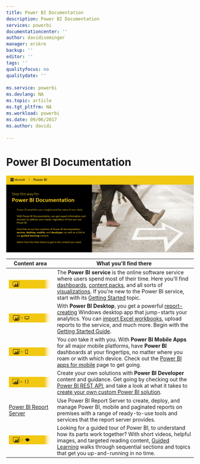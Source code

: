 ```yaml
---
title: Power BI Documentation
description: Power BI Documentation
services: powerbi
documentationcenter: ''
author: davidiseminger
manager: erikre
backup: ''
editor: ''
tags: ''
qualityfocus: no
qualitydate: ''

ms.service: powerbi
ms.devlang: NA
ms.topic: article
ms.tgt_pltfrm: NA
ms.workload: powerbi
ms.date: 09/06/2017
ms.author: davidi

---
```

# Power BI Documentation
![](media/powerbi-landing-page/pbi-landing_01.jpg)

| **Content area** | **What you'll find there** |
| --- | --- |
| [![](media/powerbi-landing-page/pbi-landing_02.jpg)](powerbi-service-get-started.md) |The **Power BI service** is the online software service where users spend most of their time. Here you'll find [dashboards](powerbi-service-dashboards.md), [content packs](powerbi-content-packs-services.md), and all sorts of [visualizations](powerbi-service-visualizations-for-reports.md). If you're new to the Power BI service, start with its [Getting Started](powerbi-service-get-started.md) topic. |
| [![](media/powerbi-landing-page/pbi-landing_03.jpg)](powerbi-desktop-getting-started.md) |With **Power BI Desktop**, you get a powerful [report-creating](powerbi-desktop-report-view.md) Windows desktop app that jump-starts your analytics. You can [import Excel workbooks](powerbi-desktop-import-excel-workbooks.md), upload reports to the service, and much more. Begin with the [Getting Started Guide](powerbi-desktop-getting-started.md). |
| [![](media/powerbi-landing-page/pbi-landing_04.jpg)](powerbi-power-bi-apps-for-mobile-devices.md) |You *can* take it with you. With **Power BI Mobile Apps** for all major mobile platforms, have **Power BI** dashboards at your fingertips, no matter where you roam or with which device. Check out the [Power BI apps for mobile](powerbi-power-bi-apps-for-mobile-devices.md) page to get going. |
| [![](media/powerbi-landing-page/pbi-landing_05.jpg)](powerbi-developer-overview-of-power-bi-rest-api.md) |Create your own solutions with **Power BI Developer** content and guidance. Get going by checking out the [Power BI REST API](powerbi-developer-overview-of-power-bi-rest-api.md), and take a look at what it takes to [create your own custom Power BI solution](powerbi-developer-overview-of-power-bi-rest-api.md). |
| [Power BI Report Server](report-server/reportserver-get-started.md) |Use Power BI Report Server to create, deploy, and manage Power BI, mobile and paginated reports on premises with a range of ready-to-use tools and services that the report server provides. |
| [![](media/powerbi-landing-page/pbi-landing_06.jpg)](https://powerbi.microsoft.com/guided-learning/) |Looking for a guided tour of Power BI, to understand how its parts work together? With short videos, helpful images, and targeted reading content, [Guided Learning](https://powerbi.microsoft.com/en-us/guided-learning/) walks through sequential sections and topics that get you up-and-running in no time. |


